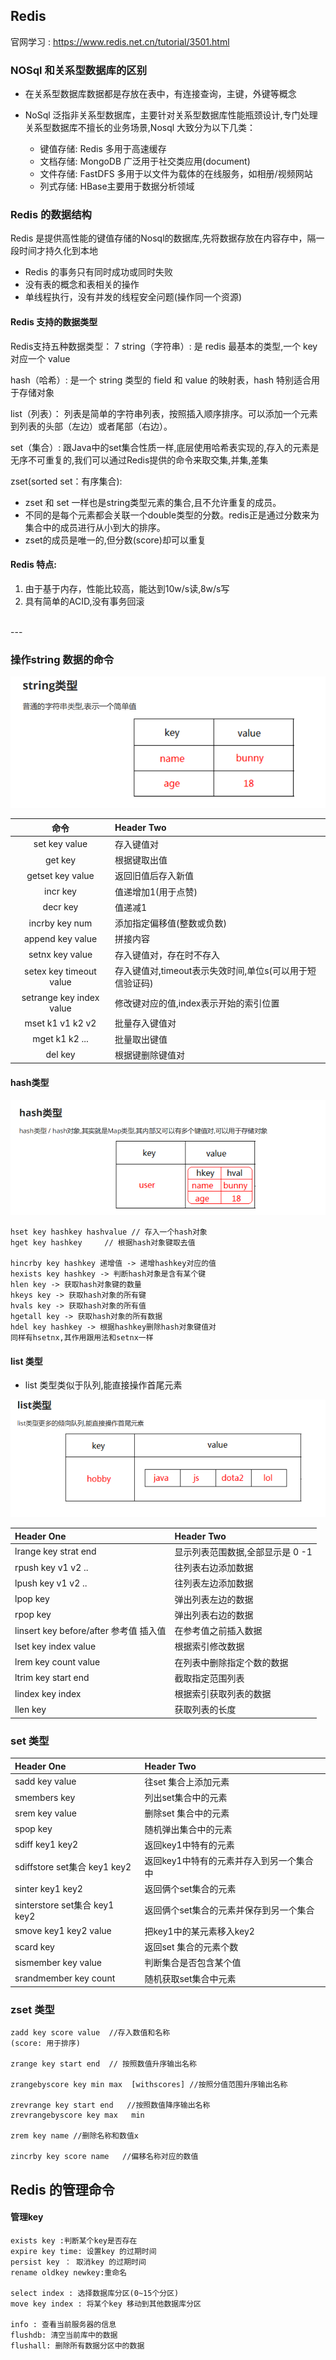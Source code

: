 ## Redis

官网学习 : https://www.redis.net.cn/tutorial/3501.html

### NOSql 和关系型数据库的区别
* 在关系型数据库数据都是存放在表中，有连接查询，主键，外键等概念
* NoSql 泛指非关系型数据库，主要针对关系型数据库性能瓶颈设计,专门处理关系型数据库不擅长的业务场景,Nosql 大致分为以下几类：

  * 键值存储: Redis 多用于高速缓存
  * 文档存储: MongoDB 广泛用于社交类应用(document)
  * 文件存储: FastDFS 多用于以文件为载体的在线服务，如相册/视频网站
  * 列式存储: HBase主要用于数据分析领域

### Redis 的数据结构
Redis 是提供高性能的键值存储的Nosql的数据库,先将数据存放在内容存中，隔一段时间才持久化到本地
  * Redis 的事务只有同时成功或同时失败
  * 没有表的概念和表相关的操作
  * 单线程执行，没有并发的线程安全问题(操作同一个资源)

#### Redis 支持的数据类型
Redis支持五种数据类型：
7
string（字符串）:
是 redis 最基本的类型,一个 key 对应一个 value

hash（哈希）:
是一个 string 类型的 field 和 value 的映射表，hash 特别适合用于存储对象

list（列表）：
列表是简单的字符串列表，按照插入顺序排序。可以添加一个元素到列表的头部（左边）或者尾部（右边）。

set（集合）:
跟Java中的set集合性质一样,底层使用哈希表实现的,存入的元素是无序不可重复的,我们可以通过Redis提供的命令来取交集,并集,差集

zset(sorted set：有序集合):
* zset 和 set 一样也是string类型元素的集合,且不允许重复的成员。
* 不同的是每个元素都会关联一个double类型的分数。redis正是通过分数来为集合中的成员进行从小到大的排序。
* zset的成员是唯一的,但分数(score)却可以重复

#### Redis 特点:
1. 由于基于内存，性能比较高，能达到10w/s读,8w/s写
2. 具有简单的ACID,没有事务回滚

<br>
---

### 操作string 数据的命令

![](assets/01_redis学习笔记-a41c013d.png)

| 命令     | Header Two     |
| :-------------: | :------------- |
| set key value     | 存入键值对      |
| get key      | 根据键取出值    |
| getset key value     | 返回旧值后存入新值      |
| incr key     | 值递增加1(用于点赞)      |
| decr key     | 值递减1       |
| incrby key num    | 添加指定偏移值(整数或负数)       |
| append key value     | 拼接内容       |
| setnx key value     | 存入键值对，存在时不存入       |
| setex key timeout value     | 存入键值对,timeout表示失效时间,单位s(可以用于短信验证码)            |
| setrange key index value     |   修改键对应的值,index表示开始的索引位置          |
| mset k1 v1 k2 v2    |     批量存入键值对        |
| mget k1 k2 ...     |    批量取出键值         |
| del key     |     根据键删除键值对|       

#### hash类型


![](assets/01_redis学习笔记-3115ef6b.png)

```
hset key hashkey hashvalue // 存入一个hash对象
hget key hashkey     // 根据hash对象键取去值

hincrby key hashkey 递增值 -> 递增hashkey对应的值
hexists key hashkey -> 判断hash对象是含有某个键
hlen key -> 获取hash对象键的数量
hkeys key -> 获取hash对象的所有键
hvals key -> 获取hash对象的所有值
hgetall key -> 获取hash对象的所有数据
hdel key hashkey -> 根据hashkey删除hash对象键值对
同样有hsetnx,其作用跟用法和setnx一样
```


#### list 类型
* list 类型类似于队列,能直接操作首尾元素

![](assets/01_redis学习笔记-3e64702e.png)

| Header One     | Header Two     |
| :------------- | :------------- |
|lrange key strat end     | 显示列表范围数据,全部显示是 0 -1      |
| rpush key v1 v2 ..     | 往列表右边添加数据    |
| lpush key v1 v2 ..     | 往列表左边添加数据     |
| lpop key     | 弹出列表左边的数据       |
| rpop key     | 弹出列表右边的数据      |
| linsert key before/after 参考值 插入值    | 在参考值之前插入数据       |
| lset key index value       | 根据索引修改数据       |
| lrem key count value       | 在列表中删除指定个数的数据      |
| ltrim key start end        | 截取指定范围列表       |
| lindex key index     | 根据索引获取列表的数据     |
| llen key       | 获取列表的长度      |


### set 类型
| Header One     | Header Two     |
| :------------- | :------------- |
| sadd key value    | 往set 集合上添加元素     |
| smembers key     | 列出set集合中的元素     |
| srem key value    | 删除set 集合中的元素     |
| spop key     | 随机弹出集合中的元素    |
| sdiff key1 key2    | 返回key1中特有的元素     |
| sdiffstore set集合 key1 key2    | 返回key1中特有的元素并存入到另一个集合中     |
| sinter key1 key2    | 返回俩个set集合的元素     |
| sinterstore set集合 key1 key2    | 返回俩个set集合的元素并保存到另一个集合     |
| smove key1 key2 value|  把key1中的某元素移入key2 |
| scard key |  返回set 集合的元素个数 |
| sismember key value |  判断集合是否包含某个值 |
| srandmember key count |  随机获取set集合中元素 |


### zset 类型

```sql(redis)
zadd key score value  //存入数值和名称
(score: 用于排序)

zrange key start end  // 按照数值升序输出名称

zrangebyscore key min max  [withscores] //按照分值范围升序输出名称

zrevrange key start end   //按照数值降序输出名称
zrevrangebyscore key max   min

zrem key name //删除名称和数值x

zincrby key score name   //偏移名称对应的数值
```

## Redis 的管理命令
#### 管理key

```
exists key :判断某个key是否存在
expire key time: 设置key 的过期时间
persist key ： 取消key 的过期时间
rename oldkey newkey:重命名

select index : 选择数据库分区(0~15个分区)
move key index : 将某个key 移动到其他数据库分区

info : 查看当前服务器的信息
flushdb: 清空当前库中的数据
flushall: 删除所有数据分区中的数据

```
